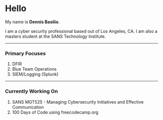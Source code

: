 # Hello

My name is **Dennis Basilio**.

I am a cyber security professional based out of Los Angeles, CA. I am also a masters student at the SANS Technology Institute.

***

### Primary Focuses

1. DFIR
2. Blue Team Operations
3. SIEM/Logging (Splunk)

***

### Currently Working On

1. SANS MGT525 - Managing Cybersecurity Initiatives and Effective Communication
2. 100 Days of Code using freecodecamp.org
